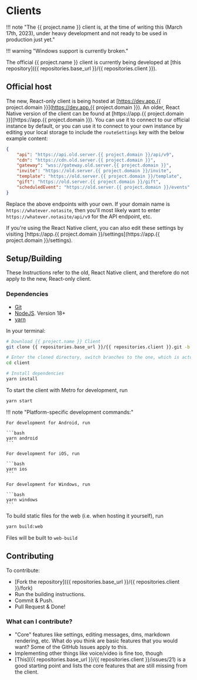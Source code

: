 # Clients

!!! note "The {{ project.name }} client is, at the time of writing this (March 17th, 2023), under heavy development and not ready to be used in production just yet."

!!! warning "Windows support is currently broken."

The official {{ project.name }} client is currently being developed at [this repository]({{ repositories.base_url }}/{{ repositories.client }}).

## Official host

The new, React-only client is being hosted at [https://dev.app.{{ project.domain }}](https://dev.app.{{ project.domain }}).
An older, React Native version of the client can be found at
[https://app.{{ project.domain }}](https://app.{{ project.domain }}).
You can use it to connect to our official instance by default, or you can use it to connect to your
own instance by editing your local storage to include the `routeSettings` key with the below example
content:

```json
{
	"api": "https://api.old.server.{{ project.domain }}/api/v9",
	"cdn": "https://cdn.old.server.{{ project.domain }}",
	"gateway": "wss://gateway.old.server.{{ project.domain }}",
	"invite": "https://old.server.{{ project.domain }}/invite",
	"template": "https://old.server.{{ project.domain }}/template",
	"gift": "https://old.server.{{ project.domain }}/gift",
	"scheduledEvent": "https://old.server.{{ project.domain }}/events"
}
```

Replace the above endpoints with your own. If your domain name is `https://whatever.notasite`, then you'll most likely want to enter
`https://whatever.notasite/api/v9` for the API endpoint, etc.

If you're using the React Native client, you can also edit these settings by visiting [https://app.{{ project.domain }}/settings](https://app.{{ project.domain }}/settings).

## Setup/Building

These Instructions refer to the old, React Native client, and therefore do not apply to the new, React-only client.

### Dependencies

-   [Git](https://git-scm.com/)
-   [NodeJS](https://nodejs.org). Version 18+
-   [yarn](https://yarnpkg.com/)

In your terminal:

```bash
# Download {{ project.name }} Client
git clone {{ repositories.base_url }}/{{ repositories.client }}.git -b legacy-v2

# Enter the cloned directory, switch branches to the one, which is actually being developed
cd client

# Install dependencies
yarn install
```

To start the client with Metro for development, run

```bash
yarn start
```

!!! note "Platform-specific development commands:"

    For development for Android, run

    ```bash
    yarn android
    ```

    For development for iOS, run

    ```bash
    yarn ios
    ```

    For development for Windows, run

    ```bash
    yarn windows
    ```

To build static files for the web (i.e. when hosting it yourself), run

```bash
yarn build:web
```

Files will be built to `web-build`

## Contributing

To contribute:

-   [Fork the repository]({{ repositories.base_url }}/{{ repositories.client }}/fork)
-   Run the building instructions.
-   Commit & Push.
-   Pull Request & Done!

### What can I contribute?

-   "Core" features like settings, editing messages, dms, markdown rendering, etc. What do you think are basic features that you would want? Some of the GitHub Issues apply to this.
-   Implementing other things like voice/video is fine too, though
-   [This]({{ repositories.base_url }}/{{ repositories.client }}/issues/21) is a good starting point and lists the core features that are still missing from the client.
